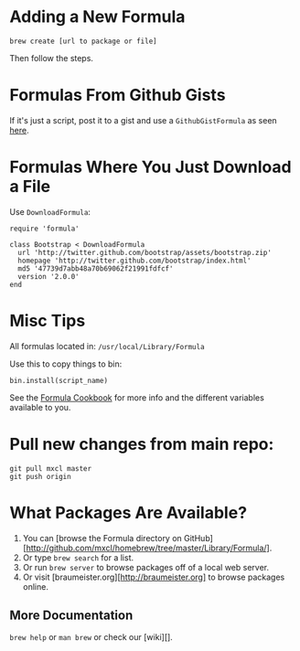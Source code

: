 # Adding a New Formula

	brew create [url to package or file]

Then follow the steps.

# Formulas From Github Gists

If it's just a script, post it to a gist and use a `GithubGistFormula` as seen [here](https://github.com/mxcl/homebrew/blob/master/Library/Formula/browser.rb).

# Formulas Where You Just Download a File

Use `DownloadFormula`:

    require 'formula'

    class Bootstrap < DownloadFormula
      url 'http://twitter.github.com/bootstrap/assets/bootstrap.zip'
      homepage 'http://twitter.github.com/bootstrap/index.html'
      md5 '47739d7abb48a70b69062f21991fdfcf'
      version '2.0.0'
    end

# Misc Tips

All formulas located in: `/usr/local/Library/Formula`

Use this to copy things to bin:

	bin.install(script_name)

See the [Formula Cookbook](https://github.com/mxcl/homebrew/wiki/Formula-Cookbook) for more info and the different variables available to you.

# Pull new changes from main repo:

	git pull mxcl master
	git push origin

# What Packages Are Available?

1. You can [browse the Formula directory on GitHub][http://github.com/mxcl/homebrew/tree/master/Library/Formula/].
2. Or type `brew search` for a list.
3. Or run `brew server` to browse packages off of a local web server.
4. Or visit [braumeister.org][http://braumeister.org] to browse packages online.

More Documentation
------------------
`brew help` or `man brew` or check our [wiki][].
